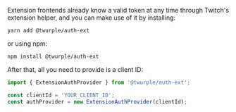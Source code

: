 Extension frontends already know a valid token at any time through Twitch's extension helper, and you can make use of it by installing:

	yarn add @twurple/auth-ext

or using npm:

	npm install @twurple/auth-ext
	
After that, all you need to provide is a client ID:

```ts twoslash
import { ExtensionAuthProvider } from '@twurple/auth-ext';

const clientId = 'YOUR_CLIENT_ID';
const authProvider = new ExtensionAuthProvider(clientId);
```
